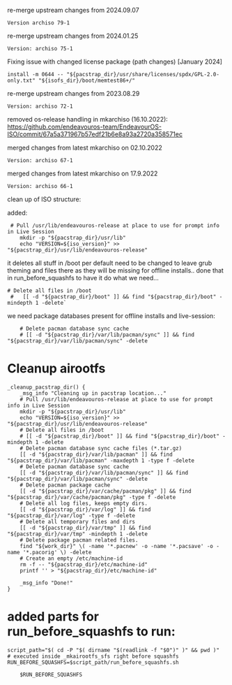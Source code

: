 re-merge upstream changes from 2024.09.07
```
Version archiso 79-1
```
re-merge upstream changes from 2024.01.25
```
Version: archiso 75-1
```

Fixing issue with changed license package (path changes) [January 2024]
```
install -m 0644 -- "${pacstrap_dir}/usr/share/licenses/spdx/GPL-2.0-only.txt" "${isofs_dir}/boot/memtest86+/"
```

re-merge upstream changes from 2023.08.29
```
Version: archiso 72-1
```

removed os-release handling in mkarchiso (16.10.2022):
https://github.com/endeavouros-team/EndeavourOS-ISO/commit/67a5a371967b57edf21b6e8a93a2720a358571ec

merged changes from latest mkarchiso on 02.10.2022 
```
Version: archiso 67-1
```

merged changes from latest mkarchiso on 17.9.2022 
```
Version: archiso 66-1
```
clean up of ISO structure:

added:

```
 # Pull /usr/lib/endeavouros-release at place to use for prompt info in Live Session
	mkdir -p "${pacstrap_dir}/usr/lib"
	echo "VERSION=${iso_version}" >> "${pacstrap_dir}/usr/lib/endeavouros-release"

```
  
it deletes all stuff in /boot per default need to be changed to leave grub theming and files there as they will be missing for offline installs.. 
done that in run_before_squashfs to have it do what we need...

```
# Delete all files in /boot
 #   [[ -d "${pacstrap_dir}/boot" ]] && find "${pacstrap_dir}/boot" -mindepth 1 -delete`
```

we need package databases present for offline installs and live-session:

```
    # Delete pacman database sync cache
    # [[ -d "${pacstrap_dir}/var/lib/pacman/sync" ]] && find "${pacstrap_dir}/var/lib/pacman/sync" -delete

```



# Cleanup airootfs

```
_cleanup_pacstrap_dir() {
    _msg_info "Cleaning up in pacstrap location..."
    # Pull /usr/lib/endeavouros-release at place to use for prompt info in Live Session
	mkdir -p "${pacstrap_dir}/usr/lib"
	echo "VERSION=${iso_version}" >> "${pacstrap_dir}/usr/lib/endeavouros-release"
    # Delete all files in /boot
    # [[ -d "${pacstrap_dir}/boot" ]] && find "${pacstrap_dir}/boot" -mindepth 1 -delete
    # Delete pacman database sync cache files (*.tar.gz)
    [[ -d "${pacstrap_dir}/var/lib/pacman" ]] && find "${pacstrap_dir}/var/lib/pacman" -maxdepth 1 -type f -delete
    # Delete pacman database sync cache
    [[ -d "${pacstrap_dir}/var/lib/pacman/sync" ]] && find "${pacstrap_dir}/var/lib/pacman/sync" -delete
    # Delete pacman package cache
    [[ -d "${pacstrap_dir}/var/cache/pacman/pkg" ]] && find "${pacstrap_dir}/var/cache/pacman/pkg" -type f -delete
    # Delete all log files, keeps empty dirs.
    [[ -d "${pacstrap_dir}/var/log" ]] && find "${pacstrap_dir}/var/log" -type f -delete
    # Delete all temporary files and dirs
    [[ -d "${pacstrap_dir}/var/tmp" ]] && find "${pacstrap_dir}/var/tmp" -mindepth 1 -delete
    # Delete package pacman related files.
    find "${work_dir}" \( -name '*.pacnew' -o -name '*.pacsave' -o -name '*.pacorig' \) -delete
    # Create an empty /etc/machine-id
    rm -f -- "${pacstrap_dir}/etc/machine-id"
    printf '' > "${pacstrap_dir}/etc/machine-id"

    _msg_info "Done!"
}
```

# added parts for run_before_squashfs to run:

```
script_path="$( cd -P "$( dirname "$(readlink -f "$0")" )" && pwd )"
# executed inside _mkairootfs_sfs right before squashfs
RUN_BEFORE_SQUASHFS=$script_path/run_before_squashfs.sh

    $RUN_BEFORE_SQUASHFS
```
    
